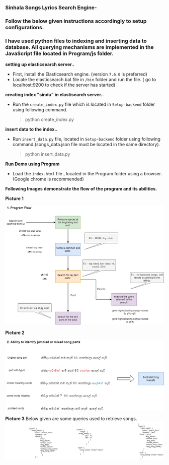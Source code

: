 ### Sinhala Songs Lyrics Search Engine-
### Follow the below given instructions accordingly to setup configurations.
### I have used python files to indexing and inserting data to database. All querying mechanisms are implemented in the JavaScript file located in Program/js folder.

 **setting up elasticsearch server..**
 - First, install the Elasticsearch engine. (version `7.6.0` is preferred)
 - Locate the elasticsearch.bat file in `/bin` folder and run the file. ( go to localhost:9200 to check if the server has started)

 **creating index "sindu" in elastisearch server..**
 - Run the `create_index.py` file which is located in `Setup-backend` folder using following command.  
      > python create_index.py

 **insert data to the index..**
 - Run `insert_data.py` file, located in `Setup-backend` folder using following command.(songs_data.json file must be located in the same directory).
      > python insert_data.py

 **Run Demo using Program**
 - Load the `index.html` file , located in the Program folder using a browser.(Google chrome is recommended)
 
 
 
 **Following Images demonstrate the flow of the program and its abilities.**
 
 **Picture 1**
 
 ![alt text](https://github.com/nirmalgamage/sinhala-songs-lyrics-search-engine/blob/master/Program-Flow1.jpg?raw=true)


**Picture 2**

 ![alt text](https://github.com/nirmalgamage/sinhala-songs-lyrics-search-engine/blob/master/Program-Flow2.jpg?raw=true)

**Picture 3**
Below given are some queries used to retrieve songs.
![alt text](https://github.com/nirmalgamage/sinhala-songs-lyrics-search-engine/blob/master/Program_Flow3.jpg?raw=true)
